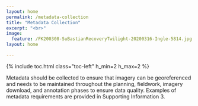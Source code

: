 ```yaml
---
layout: home
permalink: /metadata-collection
title: "Metadata Collection"
excerpt: "<br>"
image:
  feature: /FK200308-SuBastianRecoveryTwilight-20200316-Ingle-5814.jpg
layout: home

---
```

{% include toc.html class="toc-left" h_min=2 h_max=2 %} 

Metadata should be collected to ensure that imagery can be georeferenced and needs to be maintained throughout the planning, fieldwork, imagery download, and annotation phases to ensure data quality. Examples of metadata requirements are provided in Supporting Information 3.
